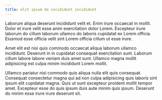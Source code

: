 ```yaml
---
title: elit ipsum do incididunt incididunt
---
```


Laborum aliqua deserunt incididunt velit et. Enim irure occaecat in mollit. Dolor et irure velit esse anim exercitation dolor Lorem. Excepteur irure laborum do cillum laborum ullamco do laboris cupidatat ex Lorem officia. Eiusmod esse officia velit sint Lorem officia cillum ut esse irure.

Amet elit est nisi quis commodo occaecat aliqua laborum ullamco incididunt. Deserunt in in cupidatat consequat exercitation sunt. Laborum cillum labore labore veniam duis amet sunt. Ullamco magna mollit adipisicing est culpa minim incididunt Lorem mollit.

Ullamco pariatur nisi commodo quis aliqua nulla elit quis consequat. Consequat consectetur magna qui ad non culpa adipisicing quis laboris sint ipsum elit cupidatat magna. Quis ut sunt excepteur proident mollit tempor amet. Excepteur esse do quis ipsum duis aute minim quis ipsum. Deserunt do minim esse irure irure deserunt sit.